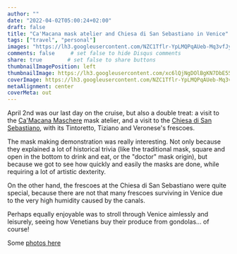 ```yaml
---
author: ""
date: "2022-04-02T05:00:24+02:00"
draft: false
title: "Ca'Macana mask atelier and Chiesa di San Sebastiano in Venice"
tags: ["travel", "personal"]
images: "https://lh3.googleusercontent.com/NZC1Tflr-YpLMQPqAUeb-Mq3vfJyscQtvrJ8c3twhHRyH5pKOyZWkEY-Jy0jhFMjgg1UjnA1HnfH4Dw9t7eqTSjStuEhw-FkKHwOycaqh28yzbkdnsVrLF1gX0mdwfY3AKrHmvZFDew=w2400"
comments: false     # set false to hide Disqus comments
share: true        # set false to share buttons
thumbnailImagePosition: left
thumbnailImage: https://lh3.googleusercontent.com/xc6lQjNgDOlBgKN7DbE55AoUVSCn576ACQ2stIRGYGh0chmDyOVhLULs7KK4Q_9eH-8XEmn-uq6pPnJohb3aJJSnPjm3JsayATKA69NIyW06sR9hdmZFsZeKm1B2TYuK4ZulJ0twumo=w2400
coverImage: https://lh3.googleusercontent.com/NZC1Tflr-YpLMQPqAUeb-Mq3vfJyscQtvrJ8c3twhHRyH5pKOyZWkEY-Jy0jhFMjgg1UjnA1HnfH4Dw9t7eqTSjStuEhw-FkKHwOycaqh28yzbkdnsVrLF1gX0mdwfY3AKrHmvZFDew=w2400
metaAlignment: center
coverMeta: out
---
```


April 2nd was our last day on the cruise, but also a double treat: a visit to the [Ca'Macana Maschere](https://www.camacana.com/) mask atelier, and a visit to the [Chiesa di San Sebastiano](https://en.wikipedia.org/wiki/San_Sebastiano,_Venice), with its Tintoretto, Tiziano and Veronese's frescoes.

<!--more-->

The mask making demonstration was really interesting. Not only because they explained a lot of historical trivia (like the traditional mask, square and open in the bottom to drink and eat, or the "doctor" mask origin), but because we got to see how quickly and easily the masks are done, while requiring a lot of artistic dexterity.

On the other hand, the frescoes at the Chiesa di San Sebastiano were quite special, because there are not that many frescoes surviving in Venice due to the very high humidity caused by the canals.

Perhaps equally enjoyable was to stroll through Venice aimlessly and leisurely, seeing how Venetians buy their produce from gondolas... of course!

Some [photos here](https://photos.app.goo.gl/P3s3PqnFHZvREaGW8)
